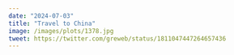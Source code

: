 ```yaml
---
date: "2024-07-03"
title: "Travel to China"
image: /images/plots/1378.jpg
tweet: https://twitter.com/greweb/status/1811047447264657436
---
```



